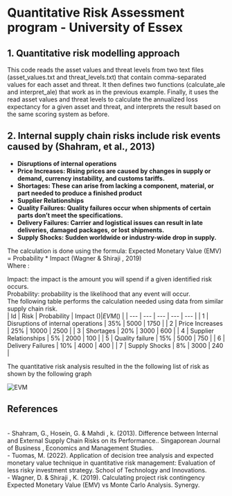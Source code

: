 <h1>Quantitative Risk Assessment program - University of Essex</h1>



<h2>1.	Quantitative risk modelling approach</h2>
This code reads the asset values and threat levels from two text files (asset_values.txt and threat_levels.txt) that contain comma-separated values for each asset and threat. It then defines two functions (calculate_ale and interpret_ale) that work as in the previous example. Finally, it uses the read asset values and threat levels to calculate the annualized loss expectancy for a given asset and threat, and interprets the result based on the same scoring system as before.
<br />


<h2>2.	Internal supply chain risks include risk events caused by (Shahram, et al., 2013)</h2>

- <b>Disruptions of internal operations</b> 
- <b>Price Increases: Rising prices are caused by changes in supply or demand, currency instability, and customs tariffs.</b>
- <b>Shortages: These can arise from lacking a component, material, or part needed to produce a finished product</b> 
- <b>Supplier Relationships</b> 
- <b>Quality Failures: Quality failures occur when shipments of certain parts don’t meet the specifications.</b> 
- <b>Delivery Failures: Carrier and logistical issues can result in late deliveries, damaged packages, or lost shipments.</b> 
- <b>Supply Shocks: Sudden worldwide or industry-wide drop in supply.</b> 

The calculation is done using the formula:  Expected Monetary Value (EMV) = Probability * Impact (Wagner & Shiraji , 2019)
<br />
 Where :
 <br />
 
Impact: the impact is the amount you will spend if a given identified risk occurs.
<br />
Probability: probability is the likelihood that any event will occur. 
<br />
The following table performs the calculation needed using data from similar supply chain risk.
<br />
| Id  | Risk | Probability | Impact ($) | EVM ($) |
| --- | --- | --- | --- | --- |
| 1	| Disruptions of internal operations	| 35%	| 5000	| 1750 |
| 2	| Price Increases	 | 25%	| 10000	| 2500 |
| 3	| Shortages	| 20%	| 3000	| 600 |
| 4	| Supplier Relationships	| 5%	| 2000	 | 100 |
| 5	| Quality failure	| 15%	| 5000	 | 750 |
| 6	| Delivery Failures	| 10%	| 4000	 | 400 |
| 7	| Supply Shocks	| 8%	| 3000	| 240 |

The quantitative risk analysis resulted in the the following list of risk as shown by the following graph
<br />

![EVM](https://github.com/falsoqatri/qualitative_risk_assessment_LAB/assets/134807849/16826796-4c48-4438-b56b-90cee52337df)

<h2>References </h2>

<br />
- Shahram, G., Hosein, G. & Mahdi , k. (2013). Difference between Internal and External Supply Chain Risks on its Performance.. Singaporean Journal of Business , Economics and Management Studies.
<br />
- Tuomas, M. (2022). Application of decision tree analysis and expected monetary value technique in quantitative risk management: Evaluation of less risky investment strategy. School of Technology and Innovations.
<br />
- Wagner, D. & Shiraji , K. (2019). Calculating project risk contingency Expected Monetary Value (EMV) vs Monte Carlo Analysis. Synergy.

